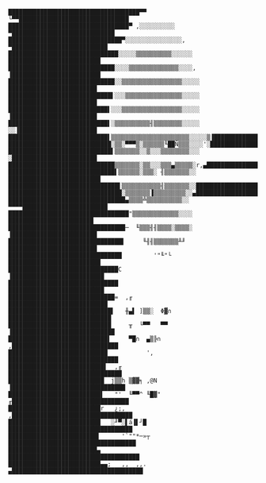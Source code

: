 
    █████████████████████████████████████▀▀       └▀▀███████████████████████████████
    ██████████████████████████████████▀ ,░░░░░░░░░░   ▀█████████████████████████████
    ████████████████████████████████▀░░░░░░░░░░░░░░░░,  ▀███████████████████████████
    ███████████████████████████████░░░░░▒▒▒▒▒▒▒▒▒▒░░░░░░  ██████████████████████████
    ██████████████████████████████░░░░▒▒▒▒▒▒▒▒▒▒▒▒▒▒░░░░, ▐█████████████████████████
    ██████████████████████████████░░▒▒▒▒▒▒▒▒▒▒▒▒▒▒▒▒▒░░░░░ █████████████████████████
    █████████████████████████████▌░░░▒▒▒▒▒▒▒▒▒▒▒▒▒▒▒▒░░░░░ █████████████████████████
    ████████████████████████████▌░░░▒▒▒▒▒▒▒▒▒▒▒▒▒▒▒▒▒░░░░░ ▐████████████████████████
    ████████████████████████████▌░▒▒▒▒▒▒▒▒▒▒╢▒▒▒▒▒▒▒▒░░░░░ ░░▐██████████████████████
    ████████████████████████████▌▒▒▒▒▒▒▒▒▒▒▒▒▒▒▒▒▒▒▒▒▒▒░░░░░▒▐██████████████████████
    █████████████████████████████░▒▒░▀▀▀▒░▒▒▒▒▒▒╙██Ñ▒▒▒░░░░'░███████████████████████
    █████████████████████████████▌▒▒▒▒▒▒▒░░▒░░░▒▒▒▒▒▒▒▒░░░ ░████████████████████████
    ██████████████████████████████▒▒▒▒▒▒▒░▒▒░░░▒▒▒▄▒▒▒▒▒░r,▄████████████████████████
    ██████████████████████████████▌▒▒▒▒▒▒░▒▒▒░ ╢▒▒▒▒▒▒▒░░ ██████████████████████████
    ███████████████████████████████▌▒▒▒▒▒▒▒▒▒▒▒╢▒▒▒▒▒▒▒░░███████████████████████████
    ████████████████████████████████░▒▒▒▒▒▒▒▐▒▒▒▒▒▒▒▒▒░░▄███████████████████████████
    █████████████████████████████████▄▒▒▒▒╩▒▒▒▒▒▒▒▒▒▒░░ ▀▀▀▀████████████████████████
    ██████████████████████████████████"▒▒▒▒▒▒▒▒▒▒▒▒▒░░░░    ████████████████████████
    █████████████████████████████████─  ╙▒▒▒╢╢▒▒▒▒░▒▒▒▒░   ▐████████████████████████
    ████████████████████████████████▌     ╙╢╢▒▒▒▒▒▒▒╨╜     █████████████████████████
    ████████████████████████████████         '"╙"└        ██████████████████████████
    ███████████████████████████████C                     ▐██████████████████████████
    ███████████████████████████████                      ███████████████████████████
    ██████████████████████████████=  ,╓                 ████████████████████████████
    █████████████████████████████▌   ╫▄▌ ]▒▒░  Φ▓∩     █████████████████████████████
    █████████████████████████████     ╥  └▀▀   ▀▀     ▐█████████████████████████████
    ████████████████████████████▌     ▀█∩  ▄▒╠∩      ,██████████████████████████████
    ████████████████████████████           ',        ███████████████████████████████
    ███████████████████████████▌  ,╓                ████████████████████████████████
    ███████████████████████████  j▒▒h ▒▓▓╕ ,@N     ▐████████████████████████████████
    ██████████████████████████▌   "'  ╙▀▀^ ╙█▓"   ╓█████████████████████████████████
    ██████████████████████████r   ¿;,            ,██████████████████████████████████
    ██████████████████████████   ░╜▀░▌á▐▌┘█      ███████████████████████████████████
    █████████████████████████▌      '`""*─»┬    ████████████████████████████████████
    █████████████████████████▄                 █████████████████████████████████████
    ██████████████████████████▄▄;   ,,  ,,.   ▄█████████████████████████████████████
